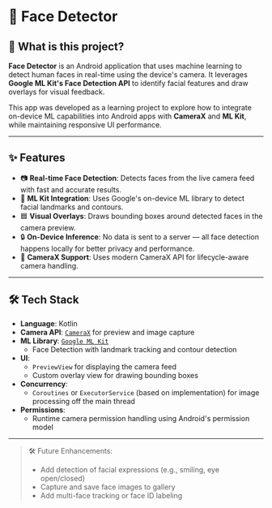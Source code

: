 # 🤖 Face Detector

## 📌 What is this project?

**Face Detector** is an Android application that uses machine learning to detect human faces in real-time using the device's camera. It leverages **Google ML Kit's Face Detection API** to identify facial features and draw overlays for visual feedback.

This app was developed as a learning project to explore how to integrate on-device ML capabilities into Android apps with **CameraX** and **ML Kit**, while maintaining responsive UI performance.

---

## ✨ Features

- 📷 **Real-time Face Detection**: Detects faces from the live camera feed with fast and accurate results.
- 🧠 **ML Kit Integration**: Uses Google's on-device ML library to detect facial landmarks and contours.
- 🟦 **Visual Overlays**: Draws bounding boxes around detected faces in the camera preview.
- 🔒 **On-Device Inference**: No data is sent to a server — all face detection happens locally for better privacy and performance.
- 🔄 **CameraX Support**: Uses modern CameraX API for lifecycle-aware camera handling.

---

## 🛠 Tech Stack

- **Language**: Kotlin
- **Camera API**: [`CameraX`](https://developer.android.com/training/camerax) for preview and image capture
- **ML Library**: [`Google ML Kit`](https://developers.google.com/ml-kit/vision/face-detection/android)
  - Face Detection with landmark tracking and contour detection
- **UI**:
  - `PreviewView` for displaying the camera feed
  - Custom overlay view for drawing bounding boxes
- **Concurrency**:
  - `Coroutines` or `ExecutorService` (based on implementation) for image processing off the main thread
- **Permissions**:
  - Runtime camera permission handling using Android's permission model

---

> 🛠️ Future Enhancements:
> - Add detection of facial expressions (e.g., smiling, eye open/closed)
> - Capture and save face images to gallery
> - Add multi-face tracking or face ID labeling

